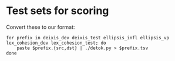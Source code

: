# Test sets for scoring

Convert these to our format:

    for prefix in deixis_dev deixis_test ellipsis_infl ellipsis_vp lex_cohesion_dev lex_cohesion_test; do
        paste $prefix.{src,dst} | ./detok.py > $prefix.tsv
    done
